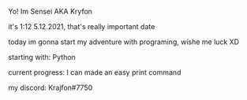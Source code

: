 Yo! Im Sensei AKA Kryfon

it's 1:12 5.12.2021, that's really important date

today im gonna start my adventure with programing, wishe me luck XD

starting with: Python

current progress: I can made an easy print command

my discord:
Krajfon#7750

